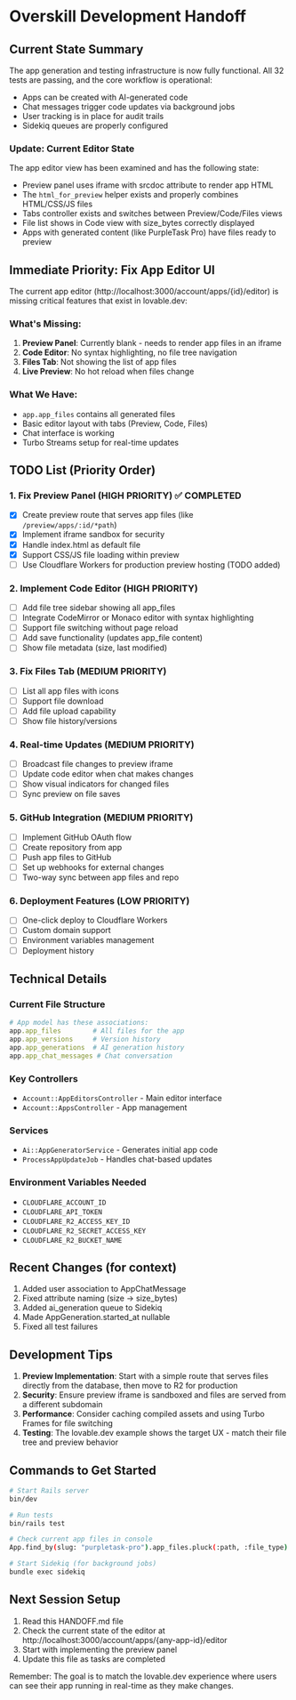 # Overskill Development Handoff

## Current State Summary

The app generation and testing infrastructure is now fully functional. All 32 tests are passing, and the core workflow is operational:
- Apps can be created with AI-generated code
- Chat messages trigger code updates via background jobs
- User tracking is in place for audit trails
- Sidekiq queues are properly configured

### Update: Current Editor State
The app editor view has been examined and has the following state:
- Preview panel uses iframe with srcdoc attribute to render app HTML
- The `html_for_preview` helper exists and properly combines HTML/CSS/JS files
- Tabs controller exists and switches between Preview/Code/Files views
- File list shows in Code view with size_bytes correctly displayed
- Apps with generated content (like PurpleTask Pro) have files ready to preview

## Immediate Priority: Fix App Editor UI

The current app editor (http://localhost:3000/account/apps/{id}/editor) is missing critical features that exist in lovable.dev:

### What's Missing:
1. **Preview Panel**: Currently blank - needs to render app files in an iframe
2. **Code Editor**: No syntax highlighting, no file tree navigation
3. **Files Tab**: Not showing the list of app files
4. **Live Preview**: No hot reload when files change

### What We Have:
- `app.app_files` contains all generated files
- Basic editor layout with tabs (Preview, Code, Files)
- Chat interface is working
- Turbo Streams setup for real-time updates

## TODO List (Priority Order)

### 1. Fix Preview Panel (HIGH PRIORITY) ✅ COMPLETED
- [x] Create preview route that serves app files (like `/preview/apps/:id/*path`)
- [x] Implement iframe sandbox for security
- [x] Handle index.html as default file
- [x] Support CSS/JS file loading within preview
- [ ] Use Cloudflare Workers for production preview hosting (TODO added)

### 2. Implement Code Editor (HIGH PRIORITY)
- [ ] Add file tree sidebar showing all app_files
- [ ] Integrate CodeMirror or Monaco editor with syntax highlighting
- [ ] Support file switching without page reload
- [ ] Add save functionality (updates app_file content)
- [ ] Show file metadata (size, last modified)

### 3. Fix Files Tab (MEDIUM PRIORITY)
- [ ] List all app files with icons
- [ ] Support file download
- [ ] Add file upload capability
- [ ] Show file history/versions

### 4. Real-time Updates (MEDIUM PRIORITY)
- [ ] Broadcast file changes to preview iframe
- [ ] Update code editor when chat makes changes
- [ ] Show visual indicators for changed files
- [ ] Sync preview on file saves

### 5. GitHub Integration (MEDIUM PRIORITY)
- [ ] Implement GitHub OAuth flow
- [ ] Create repository from app
- [ ] Push app files to GitHub
- [ ] Set up webhooks for external changes
- [ ] Two-way sync between app files and repo

### 6. Deployment Features (LOW PRIORITY)
- [ ] One-click deploy to Cloudflare Workers
- [ ] Custom domain support
- [ ] Environment variables management
- [ ] Deployment history

## Technical Details

### Current File Structure
```ruby
# App model has these associations:
app.app_files        # All files for the app
app.app_versions     # Version history
app.app_generations  # AI generation history
app.app_chat_messages # Chat conversation
```

### Key Controllers
- `Account::AppEditorsController` - Main editor interface
- `Account::AppsController` - App management

### Services
- `Ai::AppGeneratorService` - Generates initial app code
- `ProcessAppUpdateJob` - Handles chat-based updates

### Environment Variables Needed
- `CLOUDFLARE_ACCOUNT_ID`
- `CLOUDFLARE_API_TOKEN`
- `CLOUDFLARE_R2_ACCESS_KEY_ID`
- `CLOUDFLARE_R2_SECRET_ACCESS_KEY`
- `CLOUDFLARE_R2_BUCKET_NAME`

## Recent Changes (for context)

1. Added user association to AppChatMessage
2. Fixed attribute naming (size → size_bytes)
3. Added ai_generation queue to Sidekiq
4. Made AppGeneration.started_at nullable
5. Fixed all test failures

## Development Tips

1. **Preview Implementation**: Start with a simple route that serves files directly from the database, then move to R2 for production
2. **Security**: Ensure preview iframe is sandboxed and files are served from a different subdomain
3. **Performance**: Consider caching compiled assets and using Turbo Frames for file switching
4. **Testing**: The lovable.dev example shows the target UX - match their file tree and preview behavior

## Commands to Get Started

```bash
# Start Rails server
bin/dev

# Run tests
bin/rails test

# Check current app files in console
App.find_by(slug: "purpletask-pro").app_files.pluck(:path, :file_type)

# Start Sidekiq (for background jobs)
bundle exec sidekiq
```

## Next Session Setup

1. Read this HANDOFF.md file
2. Check the current state of the editor at http://localhost:3000/account/apps/{any-app-id}/editor
3. Start with implementing the preview panel
4. Update this file as tasks are completed

Remember: The goal is to match the lovable.dev experience where users can see their app running in real-time as they make changes.